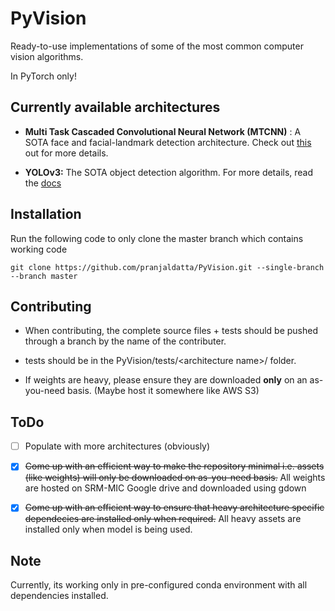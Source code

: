 
# PyVision

Ready-to-use implementations of some of the most common computer vision algorithms.

In PyTorch only!

## Currently available architectures

- **Multi Task Cascaded Convolutional Neural Network (MTCNN)** : A SOTA face and facial-landmark detection architecture. Check out [this](https://github.com/pranjaldatta/PyVision/blob/master/mtcnn/README.md) out for more details.

- **YOLOv3:** The SOTA object detection algorithm. For more details, read the [docs](https://github.com/pranjaldatta/PyVision/blob/master/detection/yolov3/readme.md)

## Installation 

Run the following code to only clone the master branch which contains working code

```
git clone https://github.com/pranjaldatta/PyVision.git --single-branch --branch master
```

## Contributing

- When contributing, the complete source files + tests should be pushed through a branch by the name of the contributer.

- tests should be in the PyVision/tests/\<architecture name\>/ folder.

- If weights are heavy, please ensure they are downloaded **only** on an as-you-need basis. (Maybe host it somewhere like AWS S3)

## ToDo

- [ ] Populate with more architectures (obviously)

- [x] ~~Come up with an efficient way to make the repository minimal i.e. assets (like weights) will only be downloaded on as-you-need basis.~~ All weights are hosted on SRM-MIC Google drive and downloaded using gdown

- [x] ~~Come up with an efficient way to ensure that heavy architecture specific dependecies are installed only when required.~~ All heavy assets are installed only when model is being used.

## Note

Currently, its working only in pre-configured conda environment with all dependencies installed.

